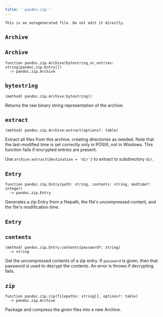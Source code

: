 ```yaml
---
title: '`pandoc.zip`'
---
```


```{=comment}
This is an autogenerated file. Do not edit it directly.
```


## `Archive`


## `Archive`

```
function pandoc.zip.Archive(bytestring_or_entries: string|pandoc.zip.Entry[])
  -> pandoc.zip.Archive
```


## `bytestring`

```
(method) pandoc.zip.Archive:bytestring()
```

Returns the raw binary string representation of the archive.



## `extract`

```
(method) pandoc.zip.Archive:extract(options?: table)
```

Extract all files from this archive, creating directories as
needed. Note that the last-modified time is set correctly only
in POSIX, not in Windows. This function fails if encrypted
entries are present.

Use `archive:extract{destination = 'dir'}` to extract to
subdirectory `dir`.



## `Entry`

```
function pandoc.zip.Entry(path: string, contents: string, modtime?: integer)
  -> pandoc.zip.Entry
```

Generates a zip Entry from a filepath, the file's uncompressed
content, and the file's modification time.



## `Entry`


## `contents`

```
(method) pandoc.zip.Entry:contents(password?: string)
  -> string
```

Get the uncompressed contents of a zip entry. If `password` is
given, then that password is used to decrypt the contents. An
error is throws if decrypting fails.



## `zip`

```
function pandoc.zip.zip(filepaths: string[], options?: table)
  -> pandoc.zip.Archive
```

Package and compress the given files into a new Archive.

